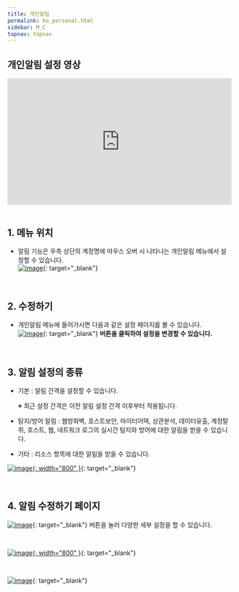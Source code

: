 ```yaml
---
title: 개인알림
permalink: ko_personal.html
sidebar: M_C
topnav: topnav
---
```


## 개인알림 설정 영상

 <style>.embed-container { position: relative; padding-bottom: 56.25%; height: 0; overflow: hidden; max-width: 100%; } .embed-container iframe, .embed-container object, .embed-container embed { position: absolute; top: 0; left: 0; width: 100%; height: 100%; }</style><div class='embed-container'><iframe src='https://www.youtube.com/embed/aqR0Qw4ll84' frameborder='0' allowfullscreen></iframe></div>

<br />

## 1. 메뉴 위치
- 알림 기능은 우측 상단의 계정명에 마우스 오버 시 나타나는 개인알림 메뉴에서 설정할 수 있습니다.   
[![image](/docs/images/Manual/common/personal/1.png)](/docs/images/Manual/common/personal/1.png){: target="_blank"}

<br />

## 2. 수정하기
- 개인알림 메뉴에 들어가시면 다음과 같은 설정 페이지를 볼 수 있습니다.   
[![image](/docs/images/Manual/common/personal/2.png)](/docs/images/Manual/common/personal/2.png){: target="_blank"} **버튼을 클릭하여 설정을 변경할 수 있습니다.**

<br />

## 3. 알림 설정의 종류

- 기본 : 알림 간격을 설정할 수 있습니다.
  
  ※ 최근 설정 간격은 이전 알림 설정 간격 이후부터 적용됩니다.   

- 탐지/방어 알림 : 웹방화벽, 호스트보안, 마이터어택, 상관분석, 데이터유출, 계정탈취, 호스트, 웹, 네트워크 로그의 실시간 탐지와 방어에 대한 알림을 받을 수 있습니다.

- 기타 : 리소스 항목에 대한 알림을 받을 수 있습니다.   

[![image](/docs/images/Manual/common/personal/10.png){: width="800" }](/docs/images/Manual/common/personal/10.png){: target="_blank"} 

<br />

## 4. 알림 수정하기 페이지
[![image](/docs/images/Manual/common/personal/4.png)](/docs/images/Manual/common/personal/4.png){: target="_blank"} 버튼을 눌러 다양한 세부 설정을 할 수 있습니다.

<br />

[![image](/docs/images/Manual/common/personal/11.png){: width="800" }](/docs/images/Manual/common/personal/11.png){: target="_blank"}

<br />

[![image](/docs/images/Manual/common/personal/12.png)](/docs/images/Manual/common/personal/12.png){: target="_blank"}




 